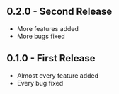 ## 0.2.0 - Second Release
* More features added
* More bugs fixed

## 0.1.0 - First Release
* Almost every feature added
* Every bug fixed
